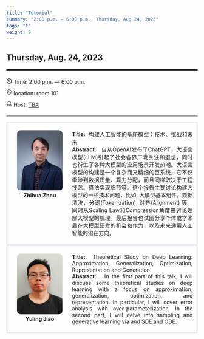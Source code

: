 ```yaml
---
title: "Tutorial"
summary: "2:00 p.m. — 6:00 p.m., Thursday, Aug 24, 2023"
tags: "t"
weight: 9
---
```


Thursday, Aug. 24, 2023
------


<hr style="border: 0; border-top: 5px solid;">

<!-- <div class="tip">
    <img class="icon" src="/icon/yanjiang.png" />
    SessionKenote Speech: <span class="font-bold" style="font-size:120%">TBA</span>
</div> -->

<div class="tip">
    <img class="icon" src="/icon/shizhong.png" />
    Time: 2:00 p.m. — 6:00 p.m.
</div>
<div class="tip">
    <img class="icon" src="/icon/didian.png" />
    location: room 101
</div>


<div class="tip">
    <img class="icon" src="/icon/lingdao.png" />
    Host: <a href="http://XXXXX" target="_blank">TBA</a>
</div>


________________________________________

<div class="row">
    <div class="left">
        <img src="/images/zhihua.png" class="avatar" />
        <div class="font-small font-bold">
            Zhihua Zhou
        </div>
    </div>
    <div class="right">
        <div class="font-small">
            <b>Title:</b>&nbsp;
            构建人工智能的基座模型：技术、挑战和未来
        </div>
        <div class="content font-small">
            <b>Abstract:</b> &nbsp;
            自从OpenAI发布了ChatGPT，大语言模型(LLM)引起了社会各界广发关注和遐想，同时也衍生了各种大模型的应用场景开发热潮。大语言模型的构建是一个复杂而又精细的巨系统，它不仅牵涉到数据质量、算力分配，而且同样取决于工程技艺、算法实现细节等。这个报告主要讨论构建大模型的一些技术问题，比如, 大模型基本组件，数据清洗，分词(Tokenization), 对齐(Alignment) 等。同时从Scaling Law和Compression角度来讨论理解大模型的机理。最后报告也试图分享个体或学术届在大模型研发的机会和作为，以及未来通用人工智能的潜在方向。
        </div>
    </div>
</div>

<div class="row">
    <div class="left">
        <img src="/images/yuling.png" class="avatar" />
        <div class="font-small font-bold">
            Yuling Jiao
        </div>
    </div>
    <div class="right">
        <div class="font-small">
            <b>Title:</b>&nbsp;
            Theoretical Study on Deep Learning: Approximation, Generalization, Optimization, Representation and Generation
        </div>
        <div class="content font-small">
            <b>Abstract:</b> &nbsp;
            In the first part of this talk, I will discuss some theoretical studies on deep learning with a focus on approximation, generalization, optimization, and representation. In particular, I will cover error analysis with over-parameterization. In the second part, I will delve into sampling and generative learning via  and SDE and ODE.
        </div>
    </div>
</div>


<style>

.tip {
    height: 30px;
    line-height: 30px;
}

.icon {
    width: 15px;
}

.row {
    padding: 10px; 
    height: auto; 
    border-bottom-width: 2px; 
    border-style: solid; 
    border-color: #E4E7ED; 
    padding-bottom: 20px; 
    padding-top: 20px;
    display: flex; 
    text-align: justify;
}

.left {
    min-width: 150px !important;
    text-align: center;
}

.avatar {
    width: 120px;
    height: 160px;
    max-width: 100%;
    border-radius: 10px;
}

.right {
    margin-left: 10px; 
    max-width: 80%;
}


.font-small {
    /* font-size: 16px; */
}

.font-bold {
    font-weight: bold;
}
</style>